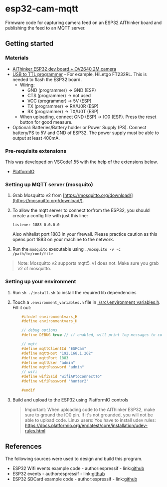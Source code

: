# esp32-cam-mqtt

Firmware code for capturing camera feed on an ESP32 AIThinker board and publishing the feed to an MQTT server.

## Getting started

### Materials

- [AIThinker ESP32 dev board + OV2640 2M camera](https://amzn.com/B081YPQCX8)
- [USB to TTL programmer](https://amzn.com/B00IJXZQ7C) - For example, HiLetgo FT232RL. This is needed to flash the ESP32 board.
  - Wiring:
    - GND (programmer) -> GND (ESP)
    - CTS (programmer) -> not used
    - VCC (programmer) -> 5V (ESP)
    - TX (programmer) -> RX/U0R (ESP)
    - RX (programmer) -> TX/U0T (ESP)
  - When uploading, connect GND (ESP) -> IO0 (ESP). Press the reset button for good measure.
- Optional: Batteries/Battery holder or Power Supply (PS). Connect battery/PS to 5V and GND of ESP32. The power supply must be able to output at least 400mA.

### Pre-requisite extensions

This was developed on VSCode1.55 with the help of the extensions below.

- [PlatformIO](https://platformio.org/platformio-ide)

### Setting up MQTT server (mosquito)

1. Grab Mosquitto v2 from [https://mosquitto.org/download/](https://mosquitto.org/download/).
2. To allow the mqtt server to connect to/from the ESP32, you should create a config file with just this line:

    ``` listener 1883 0.0.0.0 ```

    Also whitelist port 1883 in your firewall. Please practice caution as this opens port 1883 on your machine to the network.
3. Run the `mosquito` executable using `./mosquito -v -c /path/to/conf/file`

> Note: Mosquitto v2 supports mqtt5. v1 does not. Make sure you grab v2 of mosquitto.

### Setting up your environment

1. Run `sh ./install.sh` to install the required lib dependencies
2. Touch a `.environment_variables.h` file in [./src/.environment_variables.h](./src/.environment_variables.h). Fill it out:

    ```C++
        #ifndef environmentvars_H
        #define environmentvars_H

        // debug options
        #define DEBUG true // if enabled, will print log messages to console.

        // mqtt
        #define mqttClientId "ESPCam"
        #define mqttHost "192.168.1.202"
        #define mqttPort 1883
        #define mqttUser "admin"
        #define mqttPassword "admin"
        // wifi
        #define wifiSsid "wifiAPtoConnectTo"
        #define wifiPassword "hunter2"

        #endif
    ```

3. Build and upload to the ESP32 using PlatformIO controls

    > Important: When uploading code to the AIThinker ESP32, make sure to ground the IO0 pin. If it's not grounded, you will not be able to upload code.
    > Linux users: You have to install udev rules: https://docs.platformio.org/en/latest/core/installation/udev-rules.html

## References

The following sources were used to design and build this program.

- ESP32 Wifi events example code - author:espressif - link:[github](https://github.com/espressif/esp-idf/blob/master/examples/wifi/getting_started/station/main/station_example_main.c)
- ESP32 events - author:espressif - link:[github](https://github.com/espressif/esp-idf/blob/master/docs/en/api-reference/system/esp_event.rst)
- ESP32 SDCard example code - author:espressif - link:[github](https://raw.githubusercontent.com/espressif/esp-idf/master/examples/storage/sd_card/main/sd_card_example_main.c)
